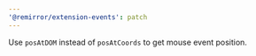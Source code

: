 ```yaml
---
'@remirror/extension-events': patch
---
```


Use `posAtDOM` instead of `posAtCoords` to get mouse event position.

